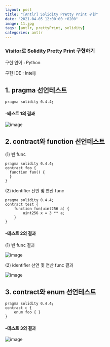 ```yaml
---
layout: post
title: "[Antlr] Solidity Pretty Print 구현"
date: "2021-04-05 12:00:00 +0200" 
image: 11.jpg
tags: [antlr, prettyPrint, solidity]
categories: antlr
---
```


### Visitor로 Solidity Pretty Print 구현하기


구현 언어 : Python 

구현 IDE : Intelij

## 1. pragma 선언테스트

````sol
pragma solidity 0.4.4;
````

####  -테스트 1의 결과 

![image](https://user-images.githubusercontent.com/44187194/113542546-7cfc6380-961f-11eb-8e2c-7bee1db99b99.png)


## 2. contract와 function 선언테스트 

(1) 빈 func

````sol
pragma solidity 0.4.4;
contract foo {
  function fun() {
  }
}
````
(2) identifier 선언 및 연산 func

````sol
pragma solidity 0.4.4;
contract test {
    function fun(uint256 a) {
        uint256 x = 3 ** a;
    }
}
````

####  -테스트 2의 결과 

(1) 빈 func 결과

![image](https://user-images.githubusercontent.com/44187194/113543162-c26d6080-9620-11eb-82d8-0cce9fb0fb34.png)

(2) identifier 선언 및 연산 func 결과

![image](https://user-images.githubusercontent.com/44187194/113667157-5572cd00-96eb-11eb-8dc8-b44bf36a02d6.png)


## 3. contract와 enum 선언테스트 

````sol
pragma solidity 0.4.4;
contract c {
    enum foo { }
}
````

####  -테스트 3의 결과

![image](https://user-images.githubusercontent.com/44187194/113667609-011c1d00-96ec-11eb-99ab-e077afcaa650.png)

